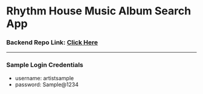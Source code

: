 # Rhythm House Music Album Search App

### Backend Repo Link: [Click Here](https://github.com/vcow10kar/rhythm-house-server)


<hr/>

### Sample Login Credentials

 - username: artistsample
 - password: Sample@1234